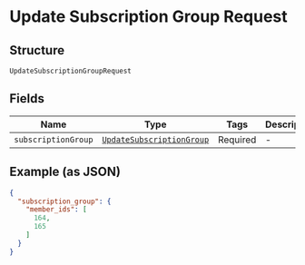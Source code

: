
# Update Subscription Group Request

## Structure

`UpdateSubscriptionGroupRequest`

## Fields

| Name | Type | Tags | Description |
|  --- | --- | --- | --- |
| `subscriptionGroup` | [`UpdateSubscriptionGroup`](../../doc/models/update-subscription-group.md) | Required | - |

## Example (as JSON)

```json
{
  "subscription_group": {
    "member_ids": [
      164,
      165
    ]
  }
}
```

